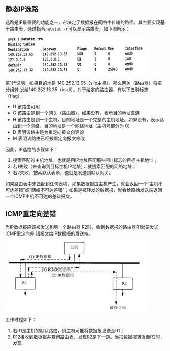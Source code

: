 ## 静态IP选路
选路是IP最重要的功能之一，它决定了数据报在网络中传输的路径。其主要实现基于路由表，通过指令`netstat -r`可以显示路由表，如下图所示：
<div align=left><img width="450" height="120" src="./images/路由表.JPG"/></div>

第1行说明，如果目的地是 140.252.13.65（slip主机），那么网关（路由器）将把分组转
发给140.252.13.35（bsdi）。对于给定的路由器，有以下五种标志（flag）：  
- U  该路由可用
- G  该路由是到一个网关（路由器）。如果没有，表示目的地址直连
- H  该路由是到一个主机，目的地址是一个完整的主机地址。如果没有，表示路由到一个网络，目的地址是一个网络地址（主机号部分为 0）
- D  表明该路由是为重定向报文创建的
- M   表明该路由已经被重定向报文修改

因此，IP选路的步骤如下：  
1. 搜索匹配的主机地址，也就是用IP地址匹配那些带H标志的目标主机地址；
2. 若1失败（未查询到目标主机IP地址），就搜索匹配的网络地址；
3. 若2失败，搜索默认表项，也就是发送到默认网关。

如果路由表中未匹配到任何表项，如果数据报由主机产生，就会返回一个“主机不可达差错”或“网络不可达差错”；如果是被转发的数据报，就会给原始发送端返回一个ICMP主机不可达的差错报文。

## ICMP重定向差错
当IP数据报应该被发送到另一个路由器	R2时，收到数据报的路由器R1就要发送 ICMP重定向差
错报文给IP数据报的发送端。
<div align=left><img width="450" height="220" src="./images/ICMP重定向.JPG"/></div>  

工作过程如下：
1. 若R1是主机的默认路由，则主机可能将数据报发送至R1；
2. R12接收到数据报并查询路由表，发现R2是下一跳。当把数据报转发至R2时，发现





